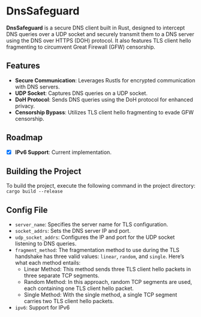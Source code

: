 # DnsSafeguard

**DnsSafeguard** is a secure DNS client built in Rust, designed to intercept DNS queries over a UDP socket and securely transmit them to a DNS server using the DNS over HTTPS (DOH) protocol. It also features TLS client hello fragmenting to circumvent Great Firewall (GFW) censorship.

## Features

* **Secure Communication**: Leverages Rustls for encrypted communication with DNS servers.
* **UDP Socket**: Captures DNS queries on a UDP socket.
* **DoH Protocol**: Sends DNS queries using the DoH protocol for enhanced privacy.
* **Censorship Bypass**: Utilizes TLS client hello fragmenting to evade GFW censorship.

## Roadmap

- [x] **IPv6 Support**: Current implementation.

## Building the Project

To build the project, execute the following command in the project directory: `cargo build --release`

## Config File

* `server_name`: Specifies the server name for TLS configuration.
* `socket_addrs`: Sets the DNS server IP and port.
* `udp_socket_addrs`: Configures the IP and port for the UDP socket listening to DNS queries.
* `fragment_method`: The fragmentation method to use during the TLS handshake has three valid values: `linear`, `random`, and `single`. Here’s what each method entails:
    - Linear Method: This method sends three TLS client hello packets in three separate TCP segments.
    - Random Method: In this approach, random TCP segments are used, each containing one TLS client hello packet.
    - Single Method: With the single method, a single TCP segment carries two TLS client hello packets.
* `ipv6`: Support for IPv6
